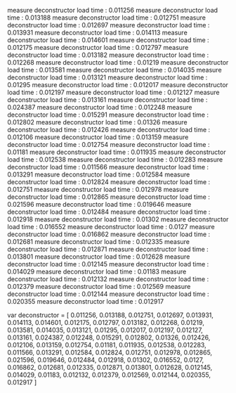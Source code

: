 measure deconstructor load time :  0.011256
measure deconstructor load time :  0.013188
measure deconstructor load time :  0.012751
measure deconstructor load time :  0.012697
measure deconstructor load time :  0.013931
measure deconstructor load time :  0.014113
measure deconstructor load time :  0.014601
measure deconstructor load time :  0.012175
measure deconstructor load time :  0.012797
measure deconstructor load time :  0.013182
measure deconstructor load time :  0.012268
measure deconstructor load time :  0.01219
measure deconstructor load time :  0.013581
measure deconstructor load time :  0.014035
measure deconstructor load time :  0.013121
measure deconstructor load time :  0.01295
measure deconstructor load time :  0.012017
measure deconstructor load time :  0.012197
measure deconstructor load time :  0.012127
measure deconstructor load time :  0.013161
measure deconstructor load time :  0.024387
measure deconstructor load time :  0.012248
measure deconstructor load time :  0.015291
measure deconstructor load time :  0.012802
measure deconstructor load time :  0.01326
measure deconstructor load time :  0.012426
measure deconstructor load time :  0.012106
measure deconstructor load time :  0.013159
measure deconstructor load time :  0.012754
measure deconstructor load time :  0.01181
measure deconstructor load time :  0.011935
measure deconstructor load time :  0.012538
measure deconstructor load time :  0.012283
measure deconstructor load time :  0.011566
measure deconstructor load time :  0.013291
measure deconstructor load time :  0.012584
measure deconstructor load time :  0.012824
measure deconstructor load time :  0.012751
measure deconstructor load time :  0.012978
measure deconstructor load time :  0.012865
measure deconstructor load time :  0.021596
measure deconstructor load time :  0.019646
measure deconstructor load time :  0.012484
measure deconstructor load time :  0.012918
measure deconstructor load time :  0.01302
measure deconstructor load time :  0.016552
measure deconstructor load time :  0.0127
measure deconstructor load time :  0.016862
measure deconstructor load time :  0.012681
measure deconstructor load time :  0.012335
measure deconstructor load time :  0.012871
measure deconstructor load time :  0.013801
measure deconstructor load time :  0.012628
measure deconstructor load time :  0.012145
measure deconstructor load time :  0.014029
measure deconstructor load time :  0.01183
measure deconstructor load time :  0.012132
measure deconstructor load time :  0.012379
measure deconstructor load time :  0.012569
measure deconstructor load time :  0.012144
measure deconstructor load time :  0.020355
measure deconstructor load time :  0.012917

var deconstructor = [
    0.011256,
    0.013188,
    0.012751,
    0.012697,
    0.013931,
    0.014113,
    0.014601,
    0.012175,
    0.012797,
    0.013182,
    0.012268,
    0.01219,
    0.013581,
    0.014035,
    0.013121,
    0.01295,
    0.012017,
    0.012197,
    0.012127,
    0.013161,
    0.024387,
    0.012248,
    0.015291,
    0.012802,
    0.01326,
    0.012426,
    0.012106,
    0.013159,
    0.012754,
    0.01181,
    0.011935,
    0.012538,
    0.012283,
    0.011566,
    0.013291,
    0.012584,
    0.012824,
    0.012751,
    0.012978,
    0.012865,
    0.021596,
    0.019646,
    0.012484,
    0.012918,
    0.01302,
    0.016552,
    0.0127,
    0.016862,
    0.012681,
    0.012335,
    0.012871,
    0.013801,
    0.012628,
    0.012145,
    0.014029,
    0.01183,
    0.012132,
    0.012379,
    0.012569,
    0.012144,
    0.020355,
    0.012917
]
